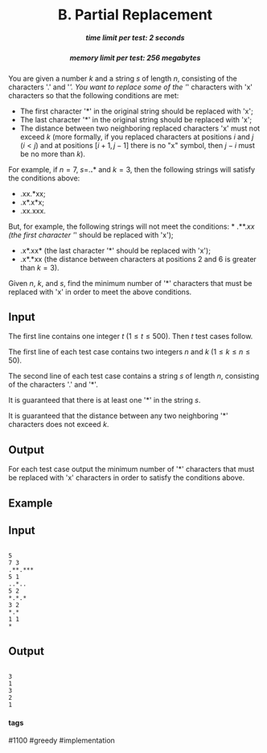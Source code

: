 <h1 style='text-align: center;'> B. Partial Replacement</h1>

<h5 style='text-align: center;'>time limit per test: 2 seconds</h5>
<h5 style='text-align: center;'>memory limit per test: 256 megabytes</h5>

You are given a number $k$ and a string $s$ of length $n$, consisting of the characters '.' and '*'. You want to replace some of the '*' characters with 'x' characters so that the following conditions are met: 

* The first character '*' in the original string should be replaced with 'x';
* The last character '*' in the original string should be replaced with 'x';
* The distance between two neighboring replaced characters 'x' must not exceed $k$ (more formally, if you replaced characters at positions $i$ and $j$ ($i < j$) and at positions $[i+1, j-1]$ there is no "x" symbol, then $j-i$ must be no more than $k$).

For example, if $n=7$, $s=$.**.*** and $k=3$, then the following strings will satisfy the conditions above: 

* .xx.*xx;
* .x*.x*x;
* .xx.xxx.

 But, for example, the following strings will not meet the conditions: * .**.*xx (the first character '*' should be replaced with 'x');
* .x*.xx* (the last character '*' should be replaced with 'x');
* .x*.*xx (the distance between characters at positions $2$ and $6$ is greater than $k=3$).

Given $n$, $k$, and $s$, find the minimum number of '*' characters that must be replaced with 'x' in order to meet the above conditions.

## Input

The first line contains one integer $t$ ($1 \le t \le 500$). Then $t$ test cases follow.

The first line of each test case contains two integers $n$ and $k$ ($1 \le k \le n \le 50$).

The second line of each test case contains a string $s$ of length $n$, consisting of the characters '.' and '*'.

It is guaranteed that there is at least one '*' in the string $s$.

It is guaranteed that the distance between any two neighboring '*' characters does not exceed $k$.

## Output

For each test case output the minimum number of '*' characters that must be replaced with 'x' characters in order to satisfy the conditions above.

## Example

## Input


```

5
7 3
.**.***
5 1
..*..
5 2
*.*.*
3 2
*.*
1 1
*

```
## Output


```

3
1
3
2
1

```


#### tags 

#1100 #greedy #implementation 